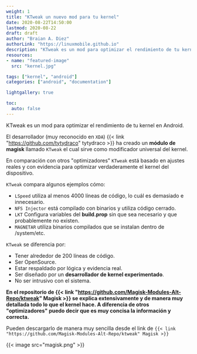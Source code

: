 ```yaml
---
weight: 1
title: "KTweak un nuevo mod para tu kernel"
date: 2020-08-22T14:50:00
lastmod: 2020-08-22
draft: draft
author: "Braian A. Diez"
authorLink: "https://linuxmobile.github.io"
description: "KTweak es un mod para optimizar el rendimiento de tu kernel en Android."
resources:
- name: "featured-image"
  src: "kernel.jpg"

tags: ["kernel", "android"]
categories: ["android", "documentation"]

lightgallery: true

toc:
  auto: false
---
```


KTweak es un mod para optimizar el rendimiento de tu kernel en Android.


<!--more-->


El desarrollador (muy reconocido en `XDA`)  {{< link "https://github.com/tytydraco" tytydraco >}} ha creado un **módulo de magisk**  llamado `KTweak` el cual sirve como modificador universal del kernel.

En comparación con otros "optimizadores" `KTweak` está basado en ajustes reales y con evidencia para optimizar verdaderamente el kernel del dispositivo. 

`KTweak` compara algunos ejemplos cómo:
* `LSpeed` utiliza al menos 4000 líneas de código, lo cuál es demasiado e innecesario.
* `NFS Injector` está compilado con binarios y utiliza código cerrado. 
* `LKT` Configura variables del **build.prop** sin que sea necesario y que probablemente no existen.
* `MAGNETAR` utiliza binarios compilados que se instalan dentro de /system/etc. 

`KTweak`  se diferencia por:
* Tener alrededor de 200 líneas de código.
* Ser OpenSource.
* Estar respaldado por lógica y evidencia real.
* Ser diseñado por un **desarrollador de kernel experimentado**.
* No ser intrusivo con el sistema.


**En el repositorio de {{< link "https://github.com/Magisk-Modules-Alt-Repo/ktweak" Magisk >}} se explica extensivamente y de manera muy detallada todo lo que el kernel hace. A diferencia de otros "optimizadores" puedo decir que es muy concisa la información y correcta.**

Pueden descargarlo de manera muy sencilla desde el link de `{{< link "https://github.com/Magisk-Modules-Alt-Repo/ktweak" Magisk >}}`

{{< image src="magisk.png" >}}


